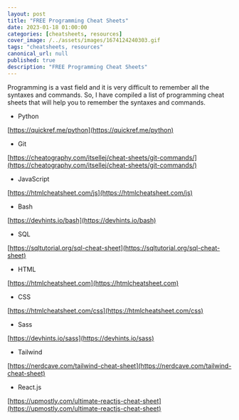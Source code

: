 ```yaml
---
layout: post
title: "FREE Programming Cheat Sheets"
date: 2023-01-18 01:00:00
categories: [cheatsheets, resources]
cover_image: /../assets/images/1674124240303.gif
tags: "cheatsheets, resources"
canonical_url: null
published: true
description: "FREE Programming Cheat Sheets"
---
```


Programming is a vast field and it is very difficult to remember all the syntaxes and commands. So, I have compiled a list of programming cheat sheets that will help you to remember the syntaxes and commands.

- Python

[https://quickref.me/python](https://quickref.me/python)

- Git

[https://cheatography.com/itsellej/cheat-sheets/git-commands/](https://cheatography.com/itsellej/cheat-sheets/git-commands/)

- JavaScript

[https://htmlcheatsheet.com/js](https://htmlcheatsheet.com/js)

- Bash

[https://devhints.io/bash](https://devhints.io/bash)

- SQL

[https://sqltutorial.org/sql-cheat-sheet](https://sqltutorial.org/sql-cheat-sheet)

- HTML

[https://htmlcheatsheet.com](https://htmlcheatsheet.com)

- CSS

[https://htmlcheatsheet.com/css](https://htmlcheatsheet.com/css)

- Sass

[https://devhints.io/sass](https://devhints.io/sass)

- Tailwind

[https://nerdcave.com/tailwind-cheat-sheet](https://nerdcave.com/tailwind-cheat-sheet)

- React.js

[https://upmostly.com/ultimate-reactjs-cheat-sheet](https://upmostly.com/ultimate-reactjs-cheat-sheet)
